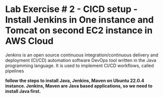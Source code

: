 # Lab Exercise # 2 - CICD setup - Install Jenkins in One instance and Tomcat on second EC2 instance in AWS Cloud

 Jenkins is an open source continuous integration/continuous delivery and deployment (CI/CD) automation software DevOps tool written in the Java programming language. It is used to implement CI/CD workflows, called pipelines
 
**follow the steps to install Java, Jenkins, Maven on Ubuntu 22.0.4 instance. Jenkins, Maven are Java based applications, so we need to install Java first.**

